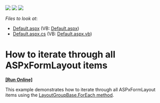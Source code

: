 <!-- default badges list -->
![](https://img.shields.io/endpoint?url=https://codecentral.devexpress.com/api/v1/VersionRange/128564646/12.2.7%2B)
[![](https://img.shields.io/badge/Open_in_DevExpress_Support_Center-FF7200?style=flat-square&logo=DevExpress&logoColor=white)](https://supportcenter.devexpress.com/ticket/details/E4574)
[![](https://img.shields.io/badge/📖_How_to_use_DevExpress_Examples-e9f6fc?style=flat-square)](https://docs.devexpress.com/GeneralInformation/403183)
<!-- default badges end -->
<!-- default file list -->
*Files to look at*:

* [Default.aspx](./CS/WebSite/Default.aspx) (VB: [Default.aspx](./VB/WebSite/Default.aspx))
* [Default.aspx.cs](./CS/WebSite/Default.aspx.cs) (VB: [Default.aspx.vb](./VB/WebSite/Default.aspx.vb))
<!-- default file list end -->
# How to iterate through all ASPxFormLayout items
<!-- run online -->
**[[Run Online]](https://codecentral.devexpress.com/e4574/)**
<!-- run online end -->


<p>This example demonstrates how to iterate through all ASPxFormLayout items using the <a href="http://documentation.devexpress.com/#AspNet/clsDevExpressWebASPxFormLayoutLayoutGroupBasetopic"><u>LayoutGroupBase.ForEach method</u></a>.</p>

<br/>


